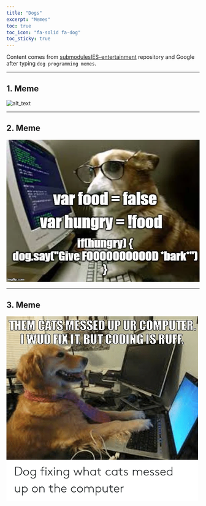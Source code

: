 ```yaml
---
title: "Dogs"
excerpt: "Memes"
toc: true
toc_icon: "fa-solid fa-dog"
toc_sticky: true
---
```


Content comes from [submodulesIES-entertainment](https://github.com/wisniewski-mateusz/submodulesIES-entertainment) repository and Google after typing `dog programming memes`.

---

## 1. Meme

![alt_text](/_entertainment/dogs_01.png)

---

## 2. Meme

![alt_text](dogs_02.png)

---

## 3. Meme

![alt_text](dogs_03.png)
